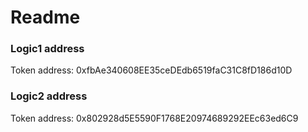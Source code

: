 # Readme

### Logic1 address

Token address: 0xfbAe340608EE35ceDEdb6519faC31C8fD186d10D

### Logic2 address

Token address: 0x802928d5E5590F1768E20974689292EEc63ed6C9
